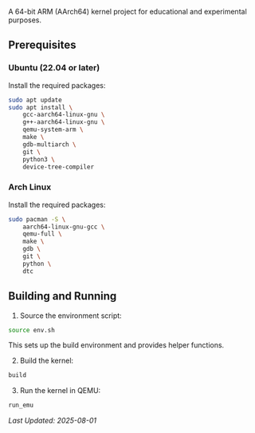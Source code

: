 A 64-bit ARM (AArch64) kernel project for educational and experimental purposes.

## Prerequisites

### Ubuntu (22.04 or later)

Install the required packages:

```bash
sudo apt update
sudo apt install \
    gcc-aarch64-linux-gnu \
    g++-aarch64-linux-gnu \
    qemu-system-arm \
    make \
    gdb-multiarch \
    git \
    python3 \
    device-tree-compiler
```

### Arch Linux

Install the required packages:

```bash
sudo pacman -S \
    aarch64-linux-gnu-gcc \
    qemu-full \
    make \
    gdb \
    git \
    python \
    dtc
```

## Building and Running

1. Source the environment script:
```bash
source env.sh
```

This sets up the build environment and provides helper functions.

2. Build the kernel:
```bash
build
```

3. Run the kernel in QEMU:
```bash
run_emu
```
*Last Updated: 2025-08-01*

